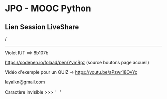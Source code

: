JPO - MOOC Python
==
Lien Session LiveShare
-
/

***

Violet IUT ==> 8b107b

https://codepen.io/folaad/pen/YvmRpz (source boutons page accueil)

Vidéo d'exemple pour un QUIZ => https://youtu.be/aPzwr18OvYc

layalkn@gmail.com

Caractère invisible >>> 'ㅤ'